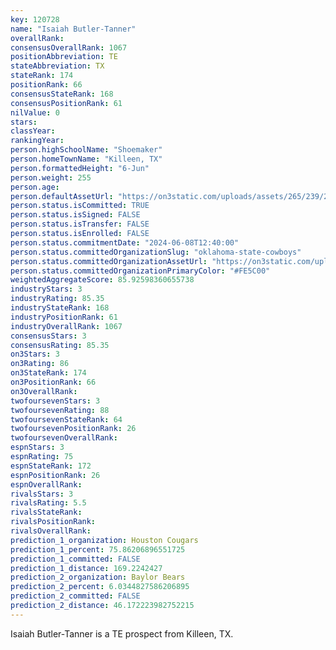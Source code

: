 ```yaml
---
key: 120728
name: "Isaiah Butler-Tanner"
overallRank: 
consensusOverallRank: 1067
positionAbbreviation: TE
stateAbbreviation: TX
stateRank: 174
positionRank: 66
consensusStateRank: 168
consensusPositionRank: 61
nilValue: 0
stars: 
classYear: 
rankingYear: 
person.highSchoolName: "Shoemaker"
person.homeTownName: "Killeen, TX"
person.formattedHeight: "6-Jun"
person.weight: 255
person.age: 
person.defaultAssetUrl: "https://on3static.com/uploads/assets/265/239/239265.png"
person.status.isCommitted: TRUE
person.status.isSigned: FALSE
person.status.isTransfer: FALSE
person.status.isEnrolled: FALSE
person.status.commitmentDate: "2024-06-08T12:40:00"
person.status.committedOrganizationSlug: "oklahoma-state-cowboys"
person.status.committedOrganizationAssetUrl: "https://on3static.com/uploads/assets/128/150/150128.svg"
person.status.committedOrganizationPrimaryColor: "#FE5C00"
weightedAggregateScore: 85.92598360655738
industryStars: 3
industryRating: 85.35
industryStateRank: 168
industryPositionRank: 61
industryOverallRank: 1067
consensusStars: 3
consensusRating: 85.35
on3Stars: 3
on3Rating: 86
on3StateRank: 174
on3PositionRank: 66
on3OverallRank: 
twofoursevenStars: 3
twofoursevenRating: 88
twofoursevenStateRank: 64
twofoursevenPositionRank: 26
twofoursevenOverallRank: 
espnStars: 3
espnRating: 75
espnStateRank: 172
espnPositionRank: 26
espnOverallRank: 
rivalsStars: 3
rivalsRating: 5.5
rivalsStateRank: 
rivalsPositionRank: 
rivalsOverallRank: 
prediction_1_organization: Houston Cougars
prediction_1_percent: 75.86206896551725
prediction_1_committed: FALSE
prediction_1_distance: 169.2242427
prediction_2_organization: Baylor Bears
prediction_2_percent: 6.0344827586206895
prediction_2_committed: FALSE
prediction_2_distance: 46.172223982752215
---
```

Isaiah Butler-Tanner is a TE prospect from Killeen, TX.